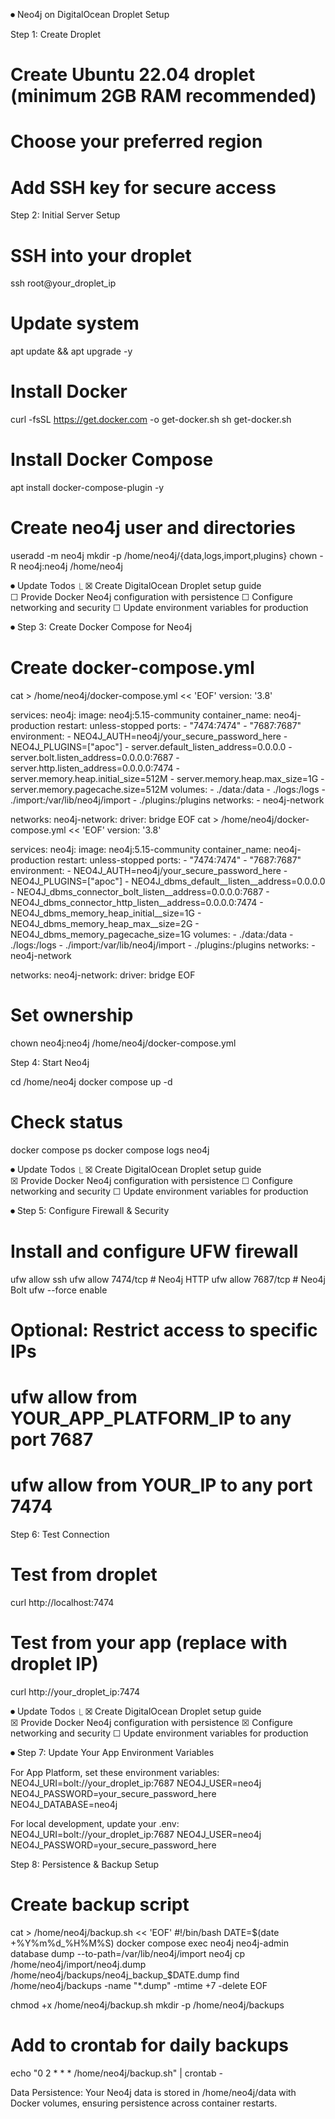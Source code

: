 ⏺ Neo4j on DigitalOcean Droplet Setup

Step 1: Create Droplet

# Create Ubuntu 22.04 droplet (minimum 2GB RAM recommended)
# Choose your preferred region
# Add SSH key for secure access

Step 2: Initial Server Setup

# SSH into your droplet
ssh root@your_droplet_ip

# Update system
apt update && apt upgrade -y

# Install Docker
curl -fsSL https://get.docker.com -o get-docker.sh
sh get-docker.sh

# Install Docker Compose
apt install docker-compose-plugin -y

# Create neo4j user and directories
useradd -m neo4j
mkdir -p /home/neo4j/{data,logs,import,plugins}
chown -R neo4j:neo4j /home/neo4j

⏺ Update Todos
  ⎿  ☒ Create DigitalOcean Droplet setup guide            
     ☐ Provide Docker Neo4j configuration with persistence
     ☐ Configure networking and security
     ☐ Update environment variables for production

⏺ Step 3: Create Docker Compose for Neo4j

  # Create docker-compose.yml
cat > /home/neo4j/docker-compose.yml << 'EOF'
version: '3.8'

services:
  neo4j:
    image: neo4j:5.15-community
    container_name: neo4j-production
    restart: unless-stopped
    ports:
      - "7474:7474"
      - "7687:7687"
    environment:
      - NEO4J_AUTH=neo4j/your_secure_password_here
      - NEO4J_PLUGINS=["apoc"]
      - server.default_listen_address=0.0.0.0
      - server.bolt.listen_address=0.0.0.0:7687
      - server.http.listen_address=0.0.0.0:7474
      - server.memory.heap.initial_size=512M
      - server.memory.heap.max_size=1G
      - server.memory.pagecache.size=512M
    volumes:
      - ./data:/data
      - ./logs:/logs
      - ./import:/var/lib/neo4j/import
      - ./plugins:/plugins
    networks:
      - neo4j-network

networks:
  neo4j-network:
    driver: bridge
EOF
cat > /home/neo4j/docker-compose.yml << 'EOF'
version: '3.8'

services:
  neo4j:
    image: neo4j:5.15-community
    container_name: neo4j-production
    restart: unless-stopped
    ports:
    - "7474:7474"
    - "7687:7687"
    environment:
    - NEO4J_AUTH=neo4j/your_secure_password_here
    - NEO4J_PLUGINS=["apoc"]
    - NEO4J_dbms_default__listen__address=0.0.0.0
    - NEO4J_dbms_connector_bolt_listen__address=0.0.0.0:7687
    - NEO4J_dbms_connector_http_listen__address=0.0.0.0:7474
    - NEO4J_dbms_memory_heap_initial__size=1G
    - NEO4J_dbms_memory_heap_max__size=2G
    - NEO4J_dbms_memory_pagecache_size=1G
    volumes:
      - ./data:/data
      - ./logs:/logs
      - ./import:/var/lib/neo4j/import
      - ./plugins:/plugins
    networks:
      - neo4j-network

networks:
  neo4j-network:
    driver: bridge
EOF
  # Set ownership
  chown neo4j:neo4j /home/neo4j/docker-compose.yml

  Step 4: Start Neo4j

  cd /home/neo4j
  docker compose up -d

  # Check status
  docker compose ps
  docker compose logs neo4j

⏺ Update Todos
  ⎿  ☒ Create DigitalOcean Droplet setup guide            
     ☒ Provide Docker Neo4j configuration with persistence
     ☐ Configure networking and security
     ☐ Update environment variables for production

⏺ Step 5: Configure Firewall & Security

  # Install and configure UFW firewall
  ufw allow ssh
  ufw allow 7474/tcp  # Neo4j HTTP
  ufw allow 7687/tcp  # Neo4j Bolt
  ufw --force enable

  # Optional: Restrict access to specific IPs
  # ufw allow from YOUR_APP_PLATFORM_IP to any port 7687
  # ufw allow from YOUR_IP to any port 7474

  Step 6: Test Connection

  # Test from droplet
  curl http://localhost:7474

  # Test from your app (replace with droplet IP)
  curl http://your_droplet_ip:7474

⏺ Update Todos
  ⎿  ☒ Create DigitalOcean Droplet setup guide            
     ☒ Provide Docker Neo4j configuration with persistence
     ☒ Configure networking and security
     ☐ Update environment variables for production

⏺ Step 7: Update Your App Environment Variables

  For App Platform, set these environment variables:
  NEO4J_URI=bolt://your_droplet_ip:7687
  NEO4J_USER=neo4j
  NEO4J_PASSWORD=your_secure_password_here
  NEO4J_DATABASE=neo4j

  For local development, update your .env:
  NEO4J_URI=bolt://your_droplet_ip:7687
  NEO4J_USER=neo4j
  NEO4J_PASSWORD=your_secure_password_here

  Step 8: Persistence & Backup Setup

  # Create backup script
  cat > /home/neo4j/backup.sh << 'EOF'
  #!/bin/bash
  DATE=$(date +%Y%m%d_%H%M%S)
  docker compose exec neo4j neo4j-admin database dump --to-path=/var/lib/neo4j/import neo4j
  cp /home/neo4j/import/neo4j.dump /home/neo4j/backups/neo4j_backup_$DATE.dump
  find /home/neo4j/backups -name "*.dump" -mtime +7 -delete
  EOF

  chmod +x /home/neo4j/backup.sh
  mkdir -p /home/neo4j/backups

  # Add to crontab for daily backups
  echo "0 2 * * * /home/neo4j/backup.sh" | crontab -

  Data Persistence: Your Neo4j data is stored in /home/neo4j/data with Docker volumes, ensuring persistence across container restarts.